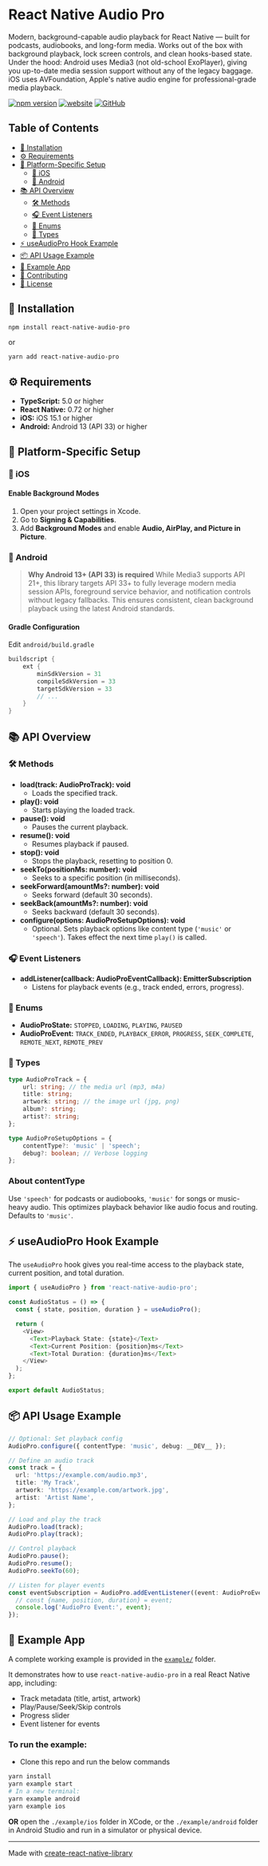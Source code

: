 # React Native Audio Pro

Modern, background-capable audio playback for React Native — built for podcasts, audiobooks, and long-form media. Works out of the box with background playback, lock screen controls, and clean hooks-based state. Under the hood: Android uses Media3 (not old-school ExoPlayer), giving you up-to-date media session support without any of the legacy baggage. iOS uses AVFoundation, Apple's native audio engine for professional-grade media playback.

[![npm version](https://img.shields.io/npm/v/react-native-audio-pro?logo=npm&logoColor=white&labelColor=grey&color=blue)](https://www.npmjs.com/package/react-native-audio-pro)
[![website](https://img.shields.io/badge/website-rnap.dev-grey?logo=google-chrome&logoColor=white&color=blue)](https://rnap.dev)
[![GitHub](https://img.shields.io/badge/evergrace--co-react--native--audio--pro-grey?logo=github&logoColor=white&labelColor=grey&color=blue)](https://github.com/evergrace-co/react-native-audio-pro)

## Table of Contents

- [🚀 Installation](#-installation)
- [⚙️ Requirements](#-requirements)
- [🔧 Platform-Specific Setup](#-platform-specific-setup)
  - [🍎 iOS](#ios)
  - [🤖 Android](#android)
- [📚 API Overview](#api-overview)
  - [🛠 Methods](#methods)
  - [🎧 Event Listeners](#event-listeners)
  - [🧱 Enums](#enums)
  - [🧩 Types](#types)
- [⚡️ useAudioPro Hook Example](#useaudiopro-hook-example)
- [📦 API Usage Example](#api-usage-example)
- [📱 Example App](#-example-app)
- [🤝 Contributing](#contributing)
- [🪪 License](#license)

## 🚀 Installation

```bash
npm install react-native-audio-pro
```
or
```bash
yarn add react-native-audio-pro
```

## ⚙️ Requirements

- **TypeScript:** 5.0 or higher
- **React Native:** 0.72 or higher
- **iOS:** iOS 15.1 or higher
- **Android:** Android 13 (API 33) or higher

## 🔧 Platform-Specific Setup

### 🍎 iOS

#### Enable Background Modes

1. Open your project settings in Xcode.
2. Go to **Signing & Capabilities**.
3. Add **Background Modes** and enable **Audio, AirPlay, and Picture in Picture**.

### 🤖 Android

> **Why Android 13+ (API 33) is required**
> While Media3 supports API 21+, this library targets API 33+ to fully leverage modern media session APIs, foreground service behavior, and notification controls without legacy fallbacks. This ensures consistent, clean background playback using the latest Android standards.

#### Gradle Configuration

Edit `android/build.gradle`

```gradle
buildscript {
    ext {
        minSdkVersion = 31
        compileSdkVersion = 33
        targetSdkVersion = 33
        // ...
    }
}
```

## 📚 API Overview

### 🛠 Methods

- **load(track: AudioProTrack): void**
  - Loads the specified track.
- **play(): void**
  - Starts playing the loaded track.
- **pause(): void**
  - Pauses the current playback.
- **resume(): void**
  - Resumes playback if paused.
- **stop(): void**
  - Stops the playback, resetting to position 0.
- **seekTo(positionMs: number): void**
  - Seeks to a specific position (in milliseconds).
- **seekForward(amountMs?: number): void**
  - Seeks forward (default 30 seconds).
- **seekBack(amountMs?: number): void**
  - Seeks backward (default 30 seconds).
- **configure(options: AudioProSetupOptions): void**
  - Optional. Sets playback options like content type (`'music'` or `'speech'`). Takes effect the next time `play()` is called.

### 🎧 Event Listeners

- **addListener(callback: AudioProEventCallback): EmitterSubscription**
  - Listens for playback events (e.g., track ended, errors, progress).

### 🧱 Enums

- **AudioProState:** `STOPPED`, `LOADING`, `PLAYING`, `PAUSED`
- **AudioProEvent:** `TRACK_ENDED`, `PLAYBACK_ERROR`, `PROGRESS`, `SEEK_COMPLETE`, `REMOTE_NEXT`, `REMOTE_PREV`

### 🧩 Types

```typescript
type AudioProTrack = {
    url: string; // the media url (mp3, m4a)
    title: string;
    artwork: string; // the image url (jpg, png)
    album?: string;
    artist?: string;
};

type AudioProSetupOptions = {
    contentType?: 'music' | 'speech';
    debug?: boolean; // Verbose logging
};
```

### About contentType

Use `'speech'` for podcasts or audiobooks, `'music'` for songs or music-heavy audio. This optimizes playback behavior like audio focus and routing. Defaults to `'music'`.

## ⚡️ useAudioPro Hook Example

The `useAudioPro` hook gives you real-time access to the playback state, current position, and total duration.

```typescript jsx
import { useAudioPro } from 'react-native-audio-pro';

const AudioStatus = () => {
  const { state, position, duration } = useAudioPro();

  return (
    <View>
      <Text>Playback State: {state}</Text>
      <Text>Current Position: {position}ms</Text>
      <Text>Total Duration: {duration}ms</Text>
    </View>
  );
};

export default AudioStatus;
```

## 📦 API Usage Example

```typescript
// Optional: Set playback config
AudioPro.configure({ contentType: 'music', debug: __DEV__ });

// Define an audio track
const track = {
  url: 'https://example.com/audio.mp3',
  title: 'My Track',
  artwork: 'https://example.com/artwork.jpg',
  artist: 'Artist Name',
};

// Load and play the track
AudioPro.load(track);
AudioPro.play(track);

// Control playback
AudioPro.pause();
AudioPro.resume();
AudioPro.seekTo(60);

// Listen for player events
const eventSubscription = AudioPro.addEventListener((event: AudioProEventPayload) => {
  // const {name, position, duration} = event;
  console.log('AudioPro Event:', event);
});
```

## 📱 Example App

A complete working example is provided in the [`example/`](./example) folder.

It demonstrates how to use `react-native-audio-pro` in a real React Native app, including:

- Track metadata (title, artist, artwork)
- Play/Pause/Seek/Skip controls
- Progress slider
- Event listener for events

### To run the example:

* Clone this repo and run the below commands

```bash
yarn install
yarn example start
# In a new terminal:
yarn example android
yarn example ios
```

**OR** open the `./example/ios` folder in XCode, or the `./example/android` folder in Android Studio and run in a simulator or physical device.

---

Made with [create-react-native-library](https://github.com/callstack/react-native-builder-bob)
